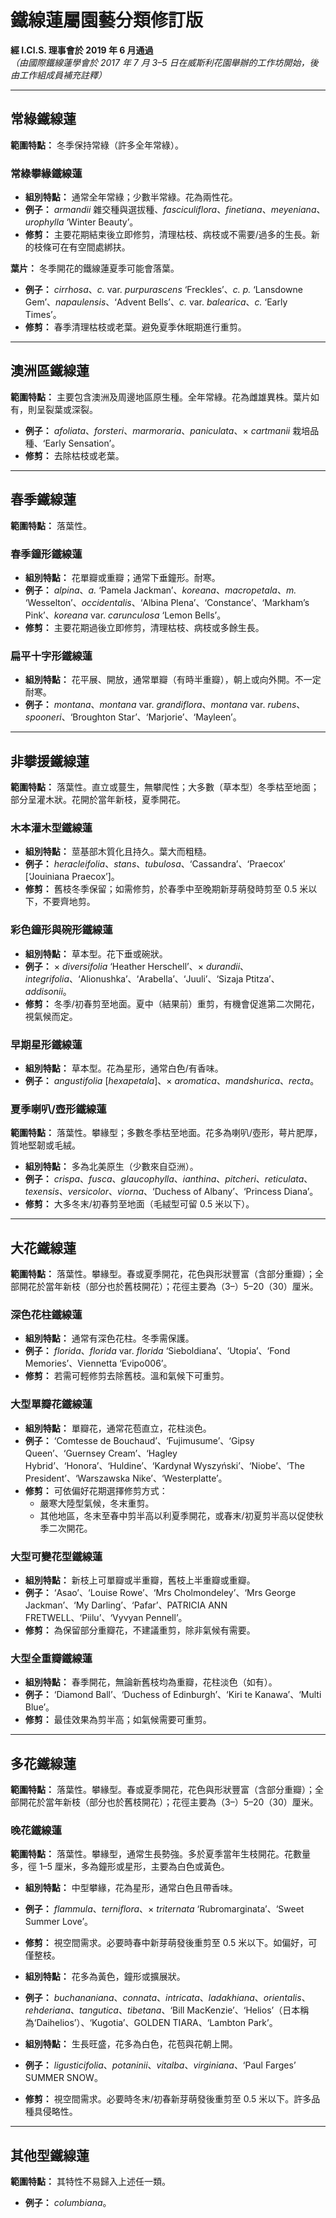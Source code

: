 # 鐵線蓮屬園藝分類修訂版
**經 I.Cl.S. 理事會於 2019 年 6 月通過**  
*（由國際鐵線蓮學會於 2017 年 7 月 3–5 日在威斯利花園舉辦的工作坊開始，後由工作組成員補充註釋）*

---

## 常綠鐵線蓮

**範圍特點：** 冬季保持常綠（許多全年常綠）。

### 常綠攀緣鐵線蓮

- **組別特點：** 通常全年常綠；少數半常綠。花為兩性花。
- **例子：** *armandii* 雜交種與選拔種、*fasciculiflora*、*finetiana*、*meyeniana*、*urophylla* ‘Winter Beauty’。
- **修剪：** 主要花期結束後立即修剪，清理枯枝、病枝或不需要/過多的生長。新的枝條可在有空間處綁扶。

**葉片：** 冬季開花的鐵線蓮夏季可能會落葉。

- **例子：** *cirrhosa*、*c.* var. *purpurascens* ‘Freckles’、*c. p.* ‘Lansdowne Gem’、*napaulensis*、‘Advent Bells’、*c.* var. *balearica*、*c.* ‘Early Times’。
- **修剪：** 春季清理枯枝或老葉。避免夏季休眠期進行重剪。

---

## 澳洲區鐵線蓮

**範圍特點：** 主要包含澳洲及周邊地區原生種。全年常綠。花為雌雄異株。葉片如有，則呈裂葉或深裂。

- **例子：** *afoliata*、*forsteri*、*marmoraria*、*paniculata*、× *cartmanii* 栽培品種、‘Early Sensation’。
- **修剪：** 去除枯枝或老葉。

---

## 春季鐵線蓮

**範圍特點：** 落葉性。

### 春季鐘形鐵線蓮

- **組別特點：** 花單瓣或重瓣；通常下垂鐘形。耐寒。
- **例子：** *alpina*、*a.* ‘Pamela Jackman’、*koreana*、*macropetala*、*m.* ‘Wesselton’、*occidentalis*、‘Albina Plena’、‘Constance’、‘Markham’s Pink’、*koreana* var. *carunculosa* ‘Lemon Bells’。
- **修剪：** 主要花期過後立即修剪，清理枯枝、病枝或多餘生長。

### 扁平十字形鐵線蓮

- **組別特點：** 花平展、開放，通常單瓣（有時半重瓣），朝上或向外開。不一定耐寒。
- **例子：** *montana*、*montana* var. *grandiflora*、*montana* var. *rubens*、*spooneri*、‘Broughton Star’、‘Marjorie’、‘Mayleen’。

---

## 非攀援鐵線蓮

**範圍特點：** 落葉性。直立或蔓生，無攀爬性；大多數（草本型）冬季枯至地面；部分呈灌木狀。花開於當年新枝，夏季開花。

### 木本灌木型鐵線蓮

- **組別特點：** 莖基部木質化且持久。葉大而粗糙。
- **例子：** *heracleifolia*、*stans*、*tubulosa*、‘Cassandra’、‘Praecox’ [‘Jouiniana Praecox’]。
- **修剪：** 舊枝冬季保留；如需修剪，於春季中至晚期新芽萌發時剪至 0.5 米以下，不要齊地剪。

### 彩色鐘形與碗形鐵線蓮

- **組別特點：** 草本型。花下垂或碗狀。
- **例子：** × *diversifolia* ‘Heather Herschell’、× *durandii*、*integrifolia*、‘Alionushka’、‘Arabella’、‘Juuli’、‘Sizaja Ptitza’、*addisonii*。
- **修剪：** 冬季/初春剪至地面。夏中（結果前）重剪，有機會促進第二次開花，視氣候而定。

### 早期星形鐵線蓮

- **組別特點：** 草本型。花為星形，通常白色/有香味。
- **例子：** *angustifolia* [*hexapetala*]、× *aromatica*、*mandshurica*、*recta*。

### 夏季喇叭/壺形鐵線蓮

**範圍特點：** 落葉性。攀緣型；多數冬季枯至地面。花多為喇叭/壺形，萼片肥厚，質地堅韌或毛絨。

- **組別特點：** 多為北美原生（少數來自亞洲）。
- **例子：** *crispa*、*fusca*、*glaucophylla*、*ianthina*、*pitcheri*、*reticulata*、*texensis*、*versicolor*、*viorna*、‘Duchess of Albany’、‘Princess Diana’。
- **修剪：** 大多冬末/初春剪至地面（毛絨型可留 0.5 米以下）。

---

## 大花鐵線蓮

**範圍特點：** 落葉性。攀緣型。春或夏季開花，花色與形狀豐富（含部分重瓣）；全部開花於當年新枝（部分也於舊枝開花）；花徑主要為（3–）5–20（30）厘米。

### 深色花柱鐵線蓮

- **組別特點：** 通常有深色花柱。冬季需保護。
- **例子：** *florida*、*florida* var. *florida* ‘Sieboldiana’、‘Utopia’、‘Fond Memories’、Viennetta ‘Evipo006’。
- **修剪：** 若需可輕修剪去除舊枝。溫和氣候下可重剪。

### 大型單瓣花鐵線蓮

- **組別特點：** 單瓣花，通常花苞直立，花柱淡色。
- **例子：** ‘Comtesse de Bouchaud’、‘Fujimusume’、‘Gipsy Queen’、‘Guernsey Cream’、‘Hagley Hybrid’、‘Honora’、‘Huldine’、‘Kardynał Wyszyński’、‘Niobe’、‘The President’、‘Warszawska Nike’、‘Westerplatte’。
- **修剪：** 可依偏好花期選擇修剪方式：
  - 嚴寒大陸型氣候，冬末重剪。
  - 其他地區，冬末至春中剪半高以利夏季開花，或春末/初夏剪半高以促使秋季二次開花。

### 大型可變花型鐵線蓮

- **組別特點：** 新枝上可單瓣或半重瓣，舊枝上半重瓣或重瓣。
- **例子：** ‘Asao’、‘Louise Rowe’、‘Mrs Cholmondeley’、‘Mrs George Jackman’、‘My Darling’、‘Pafar’、PATRICIA ANN FRETWELL、‘Piilu’、‘Vyvyan Pennell’。
- **修剪：** 為保留部分重瓣花，不建議重剪，除非氣候有需要。

### 大型全重瓣鐵線蓮

- **組別特點：** 春季開花，無論新舊枝均為重瓣，花柱淡色（如有）。
- **例子：** ‘Diamond Ball’、‘Duchess of Edinburgh’、‘Kiri te Kanawa’、‘Multi Blue’。
- **修剪：** 最佳效果為剪半高；如氣候需要可重剪。

---

## 多花鐵線蓮

**範圍特點：** 落葉性。攀緣型。春或夏季開花，花色與形狀豐富（含部分重瓣）；全部開花於當年新枝（部分也於舊枝開花）；花徑主要為（3–）5–20（30）厘米。

### 晚花鐵線蓮

**範圍特點：** 落葉性。攀緣型，通常生長勢強。多於夏季當年生枝開花。花數量多，徑 1–5 厘米，多為鐘形或星形，主要為白色或黃色。


- **組別特點：** 中型攀緣，花為星形，通常白色且帶香味。
- **例子：** *flammula*、*terniflora*、× *triternata* ‘Rubromarginata’、‘Sweet Summer Love’。
- **修剪：** 視空間需求。必要時春中新芽萌發後重剪至 0.5 米以下。如偏好，可僅整枝。


- **組別特點：** 花多為黃色，鐘形或擴展狀。
- **例子：** *buchananiana*、*connata*、*intricata*、*ladakhiana*、*orientalis*、*rehderiana*、*tangutica*、*tibetana*、‘Bill MacKenzie’、‘Helios’（日本稱為‘Daihelios’）、‘Kugotia’、GOLDEN TIARA、‘Lambton Park’。


- **組別特點：** 生長旺盛，花多為白色，花苞與花朝上開。
- **例子：** *ligusticifolia*、*potaninii*、*vitalba*、*virginiana*、‘Paul Farges’ SUMMER SNOW。
- **修剪：** 視空間需求。必要時冬末/初春新芽萌發後重剪至 0.5 米以下。許多品種具侵略性。

---

## 其他型鐵線蓮

**範圍特點：** 其特性不易歸入上述任一類。

- **例子：** *columbiana*。

